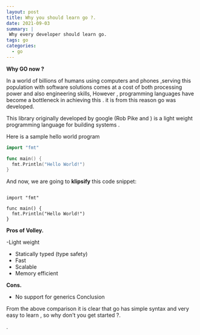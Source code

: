 ```yaml
---
layout: post
title: Why you should learn go ?.
date: 2021-09-03
summary: |
 Why every developer should learn go.
tags: go
categories:
  - go
---
```

**Why GO now ?**

In a world of billions of humans using computers and phones ,serving this population with software solutions comes at a cost of both processing power and also engineering skills, However , programming languages have become a bottleneck in achieving this .  it is from this reason go was developed.

This library originally developed by google (Rob Pike and ) is a light weight programming language for building systems .

Here is a sample hello world program

```go
import "fmt"

func main() {
  fmt.Println("Hello World!")
}
```
<p>And now, we are going to <strong>klipsify</strong> this code snippet:</p>

<pre markdown="0"><code class="language-klipse-go">
import "fmt"

func main() {
  fmt.Println("Hello World!")
}
</code></pre>


**Pros  of  Volley.**

-Light weight
- Statically typed (type safety)
- Fast 
- Scalable
- Memory efficient

**Cons.**

- No support for generics
Conclusion

From the above comparison it is clear that go has simple syntax and very easy to learn , so why don't you get started ?.



.
